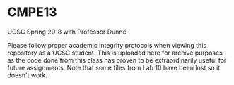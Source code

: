 # CMPE13
UCSC Spring 2018 with Professor Dunne

Please follow proper academic integrity protocols when viewing this repository as a UCSC student. This is uploaded here for archive purposes as the code done from this class has proven to be extraordinarily useful for future assignments. Note that some files from Lab 10 have been lost so it doesn't work.
